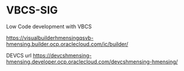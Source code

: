 # VBCS-SIG
Low Code development with VBCS

https://visualbuilderhmensingqsvb-hmensing.builder.ocp.oraclecloud.com/ic/builder/ 

DEVCS url https://devcshmensing-hmensing.developer.ocp.oraclecloud.com/devcshmensing-hmensing/
